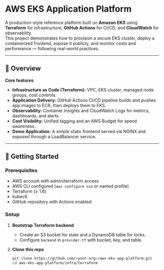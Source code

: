 # AWS EKS Application Platform

A production-style reference platform built on **Amazon EKS** using **Terraform** for infrastructure, **GitHub Actions** for CI/CD, and **CloudWatch** for observability.  
This project demonstrates how to provision a secure EKS cluster, deploy a containerized frontend, expose it publicly, and monitor costs and performance — following real-world practices.

---

## 📌 Overview

**Core features**
- **Infrastructure as Code (Terraform):** VPC, EKS cluster, managed node groups, cost controls.
- **Application Delivery:** GitHub Actions CI/CD pipeline builds and pushes app images to ECR, then deploys them to EKS.
- **Observability:** Container Insights and CloudWatch Logs for metrics, dashboards, and alerts.
- **Cost Visibility:** Unified tagging and an AWS Budget for spend awareness.
- **Demo Application:** A simple static frontend served via NGINX and exposed through a LoadBalancer service.


---

## 🚀 Getting Started

### Prerequisites
- AWS account with admin/terraform access
- AWS CLI configured (`aws configure sso` or named profile)
- Terraform (≥ 1.6)
- kubectl
- GitHub repository with Actions enabled

### Setup

1. **Bootstrap Terraform backend**
   - Create an S3 bucket for state and a DynamoDB table for locks.
   - Configure `backend` in `provider.tf` with bucket, key, and table.

2. **Clone this repo**
   ```bash
   git clone https://github.com/<your-org>/aws-eks-app-platform.git
   cd aws-eks-app-platform/infra/terraform
